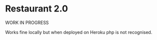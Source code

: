 # Restaurant 2.0

WORK IN PROGRESS

Works fine locally but when deployed on Heroku php is not recognised. 



